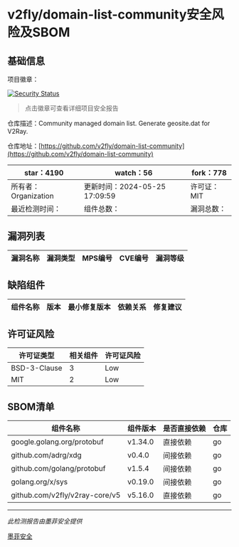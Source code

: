 # v2fly/domain-list-community安全风险及SBOM

## 基础信息

项目徽章：

[![Security Status](https://www.murphysec.com/platform3/v31/badge/1794805384648171520.svg)](https://www.murphysec.com/console/report/1713621122511667200/1794805384648171520)

> 点击徽章可查看详细项目安全报告

仓库描述：Community managed domain list. Generate geosite.dat for V2Ray.

仓库地址：[https://github.com/v2fly/domain-list-community](https://github.com/v2fly/domain-list-community)

| star：4190 | watch：56 | fork：778 |
| ----------- | -------------- | ------------ |
| 所有者：Organization | 更新时间：2024-05-25 17:09:59 | 许可证：MIT |
| 最近检测时间： | 组件总数： | 漏洞总数： |




## 漏洞列表

| 漏洞名称 | 漏洞类型 | MPS编号 | CVE编号 | 漏洞等级 |
| ------- | ------ | ------- | ------ | ----- |





## 缺陷组件

| 组件名称 | 版本 | 最小修复版本 | 依赖关系 | 修复建议 |
| -------- | ---- | ------------ | -------- | -------- |





## 许可证风险

| 许可证类型 | 相关组件 | 许可证风险 |
| ---------- | -------- | ---------- |
|BSD-3-Clause|3|Low|
|MIT|2|Low|




## SBOM清单

| 组件名称 | 组件版本 | 是否直接依赖 | 仓库 |
| -------- | -------- | ------------ | ---- |
|google.golang.org/protobuf|v1.34.0|直接依赖|go|
|github.com/adrg/xdg|v0.4.0|间接依赖|go|
|github.com/golang/protobuf|v1.5.4|间接依赖|go|
|golang.org/x/sys|v0.19.0|间接依赖|go|
|github.com/v2fly/v2ray-core/v5|v5.16.0|直接依赖|go|


------

*此检测报告由墨菲安全提供*

[墨菲安全](www.murphysec.com)